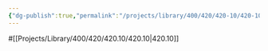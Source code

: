 ```yaml
---
{"dg-publish":true,"permalink":"/projects/library/400/420/420-10/420-10/","noteIcon":"0","created":"2024-01-29T12:44:23.945+09:00","updated":"2024-02-05T12:40:32.141+09:00"}
---
```


#[[Projects/Library/400/420/420.10/420.10\|420.10]]
